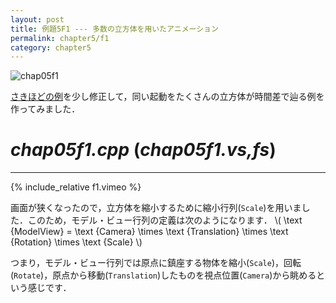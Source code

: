 ```yaml
---
layout: post
title: 例題5F1 --- 多数の立方体を用いたアニメーション
permalink: chapter5/f1
category: chapter5
---
```


![chap05f1]()

[さきほどの例](f)を少し修正して，同い起動をたくさんの立方体が時間差で辿る例を作ってみました．

# *chap05f1.cpp* (*chap05f1.vs,fs*)

-----

{% include_relative f1.vimeo %}

画面が狭くなったので，立方体を縮小するために縮小行列(`Scale`)を用いました．このため，モデル・ビュー行列の定義は次のようになります． \\( \text {ModelView} = \text {Camera} \times \text {Translation} \times \text {Rotation} \times \text {Scale} \\)

つまり，モデル・ビュー行列では原点に鎮座する物体を縮小(`Scale`)，回転(`Rotate`)，原点から移動(`Translation`)したものを視点位置(`Camera`)から眺めるという感じです．
